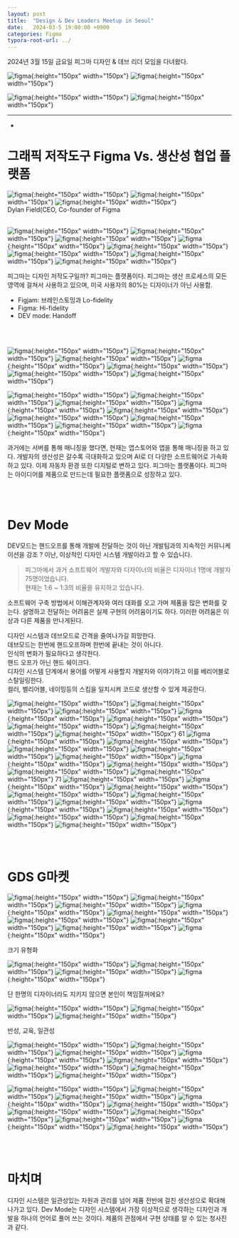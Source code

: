 ```yaml
---
layout: post
title:  "Design & Dev Leaders Meetup in Seoul"
date:   2024-03-5 19:00:00 +0900
categories: Figma
typora-root-url: ../
---
```


2024년 3월 15일 금요일
피그마 디자인 & 데브 리더 모임을 다녀왔다.


![figma](/assets/Img_240315/figma_240315_01.jpg){:height="150px" width="150px"}
![figma](/assets/Img_240315/figma_240315_03.jpg){:height="150px" width="150px"}
<!-- ![figma](/assets/Img_240315/figma_240315_04.jpg){:height="150px" width="150px"} -->
![figma](/assets/Img_240315/figma_240315_07.jpg){:height="150px" width="150px"}
![figma](/assets/Img_240315/figma_240315_08.jpg){:height="150px" width="150px"}


<!-- 연사로는 피그마 CEO Dylan, ㅣ.. 
에게 디지인 저작도구의 피그마의 비젼을 들을 수 있었습니다. -->

---
-

# **그래픽 저작도구 Figma Vs. 생산성 협업 플랫폼**

![figma](/assets/Img_240315/figma_240315_18.jpg){:height="150px" width="150px"}
![figma](/assets/Img_240315/figma_240315_19.jpg){:height="150px" width="150px"}
![figma](/assets/Img_240315/figma_240315_20.jpg){:height="150px" width="150px"}
<br>Dylan Field(CEO, Co-founder of Figma
<br><br>

![figma](/assets/Img_240315/figma_240315_21.jpg){:height="150px" width="150px"}
![figma](/assets/Img_240315/figma_240315_22.jpg){:height="150px" width="150px"}
![figma](/assets/Img_240315/figma_240315_24.jpg){:height="150px" width="150px"}
![figma](/assets/Img_240315/figma_240315_26.jpg){:height="150px" width="150px"}
![figma](/assets/Img_240315/figma_240315_27.jpg){:height="150px" width="150px"}
![figma](/assets/Img_240315/figma_240315_28.jpg){:height="150px" width="150px"}
![figma](/assets/Img_240315/figma_240315_29.jpg){:height="150px" width="150px"}
![figma](/assets/Img_240315/figma_240315_30.jpg){:height="150px" width="150px"}

피그마는 디자인 저작도구일까? 
피그마는 플랫폼이다. 피그마는 생산 프로세스의 모든 영역에 걸쳐서 사용하고 있으며, 미국 사용자의 80%는 디자이너가 아닌 사용함.
- Figjam: 브레인스토밍과 Lo-fidelity
- Figma: Hi-fidelity
- DEV mode: Handoff

<br><br>

![figma](/assets/Img_240315/figma_240315_31.jpg){:height="150px" width="150px"}
![figma](/assets/Img_240315/figma_240315_32.jpg){:height="150px" width="150px"}
![figma](/assets/Img_240315/figma_240315_33.jpg){:height="150px" width="150px"}
![figma](/assets/Img_240315/figma_240315_34.jpg){:height="150px" width="150px"}
![figma](/assets/Img_240315/figma_240315_35.jpg){:height="150px" width="150px"}
![figma](/assets/Img_240315/figma_240315_36.jpg){:height="150px" width="150px"}
![figma](/assets/Img_240315/figma_240315_37.jpg){:height="150px" width="150px"}
<!-- ![figma](/assets/Img_240315/figma_240315_38.jpg){:height="150px" width="150px"} -->
![figma](/assets/Img_240315/figma_240315_39.jpg){:height="150px" width="150px"}
![figma](/assets/Img_240315/figma_240315_41.jpg){:height="150px" width="150px"}
![figma](/assets/Img_240315/figma_240315_44.jpg){:height="150px" width="150px"}
![figma](/assets/Img_240315/figma_240315_45.jpg){:height="150px" width="150px"}
![figma](/assets/Img_240315/figma_240315_46.jpg){:height="150px" width="150px"}
![figma](/assets/Img_240315/figma_240315_47.jpg){:height="150px" width="150px"}
![figma](/assets/Img_240315/figma_240315_48.jpg){:height="150px" width="150px"}
![figma](/assets/Img_240315/figma_240315_49.jpg){:height="150px" width="150px"}
![figma](/assets/Img_240315/figma_240315_51.jpg){:height="150px" width="150px"}

과거에는 서버를 통해 매니징을 했다면, 현재는 앱스토어와 앱을 통해 매니징을 하고 있다.
개발자의 생산성은 갈수록 극대화하고 있으며 AI로 더 다양한 소프트웨어로 가속화하고 있다.
이제 자동차 환경 또한 디지털로 변하고 있다.
피그마는 플랫폼이다. 피그마는 아이디어를 제품으로 만드는데 필요한 플랫폼으로 성장하고 있다.

<br><br>

# **Dev Mode**
DEV모드는 핸드오프를 통해 개발에 전달하는 것이 아닌 개발팀과의 지속적인 커뮤니케이션을 강조
? 이난, 이상적인 디자인 시스템 개발이라고 할 수 있습니다.

>피그마에서 과거 소프트웨어 개발자와 디자이너의 비율은 디자이너 1명에 개발자 75명이었습니다.  
현재는 1:6 ~ 1:3의 비율을 유지하고 있습니다.  


소프트웨어 구축 방법에서 이해관계자와 여러 대화를 오고 가며 제품을 많은 변화를 갖는다.
설명하고 전달하는 어려움은 실제 구현의 어려움이기도 하다. 이러한 어려움은 이상과 다른 제품을 만나게된다.

디자인 시스템과 데브모드로 간격을 줄여나가길 희망한다.  
데브모드는 한번에 핸드오프하며 한번에 끝내는 것이 아니다.  
인식의 변화가 필요하다고 생각한다.  
핸드 오프가 아닌 핸드 쉐이크다.   
디자인 시스템 단계에서 용어를 어떻게 사용할지 개발자와 이야기하고 이를 베리어블로 스탈일링한다.  
컬러, 벨리어블, 네이밍등의 스킴을 일치시켜 코드로 생산할 수 있게 제공한다.  





<!-- ![figma](/assets/Img_240315/figma_240315_11.jpg){:height="150px" width="150px"} -->

<!-- Scott
![figma](/assets/Img_240315/figma_240315_12.jpg){:height="150px" width="150px"}
![figma](/assets/Img_240315/figma_240315_13.jpg){:height="150px" width="150px"}
![figma](/assets/Img_240315/figma_240315_14.jpg){:height="150px" width="150px"}
![figma](/assets/Img_240315/figma_240315_15.jpg){:height="150px" width="150px"}
![figma](/assets/Img_240315/figma_240315_16.jpg){:height="150px" width="150px"}
![figma](/assets/Img_240315/figma_240315_17.jpg){:height="150px" width="150px"} -->

![figma](/assets/Img_240315/figma_240315_52.jpg){:height="150px" width="150px"}
![figma](/assets/Img_240315/figma_240315_53.jpg){:height="150px" width="150px"}
![figma](/assets/Img_240315/figma_240315_55.jpg){:height="150px" width="150px"}
![figma](/assets/Img_240315/figma_240315_56.jpg){:height="150px" width="150px"}
![figma](/assets/Img_240315/figma_240315_57.jpg){:height="150px" width="150px"}
![figma](/assets/Img_240315/figma_240315_58.jpg){:height="150px" width="150px"}
![figma](/assets/Img_240315/figma_240315_59.jpg){:height="150px" width="150px"}
![figma](/assets/Img_240315/figma_240315_60.jpg){:height="150px" width="150px"}
61
![figma](/assets/Img_240315/figma_240315_61.jpg){:height="150px" width="150px"}
![figma](/assets/Img_240315/figma_240315_62.jpg){:height="150px" width="150px"}
![figma](/assets/Img_240315/figma_240315_64.jpg){:height="150px" width="150px"}
![figma](/assets/Img_240315/figma_240315_65.jpg){:height="150px" width="150px"}
![figma](/assets/Img_240315/figma_240315_66.jpg){:height="150px" width="150px"}
![figma](/assets/Img_240315/figma_240315_67.jpg){:height="150px" width="150px"}
![figma](/assets/Img_240315/figma_240315_68.jpg){:height="150px" width="150px"}
![figma](/assets/Img_240315/figma_240315_69.jpg){:height="150px" width="150px"}
![figma](/assets/Img_240315/figma_240315_70.jpg){:height="150px" width="150px"}
71
![figma](/assets/Img_240315/figma_240315_71.jpg){:height="150px" width="150px"}
![figma](/assets/Img_240315/figma_240315_72.jpg){:height="150px" width="150px"}
![figma](/assets/Img_240315/figma_240315_73.jpg){:height="150px" width="150px"}
![figma](/assets/Img_240315/figma_240315_74.jpg){:height="150px" width="150px"}
![figma](/assets/Img_240315/figma_240315_75.jpg){:height="150px" width="150px"}
![figma](/assets/Img_240315/figma_240315_76.jpg){:height="150px" width="150px"}
![figma](/assets/Img_240315/figma_240315_77.jpg){:height="150px" width="150px"}
![figma](/assets/Img_240315/figma_240315_78.jpg){:height="150px" width="150px"}
![figma](/assets/Img_240315/figma_240315_79.jpg){:height="150px" width="150px"}
![figma](/assets/Img_240315/figma_240315_80.jpg){:height="150px" width="150px"}
![figma](/assets/Img_240315/figma_240315_81.jpg){:height="150px" width="150px"}

<br><br>

# **GDS G마켓**
![figma](/assets/Img_240315/figma_240315_84.jpg){:height="150px" width="150px"}
![figma](/assets/Img_240315/figma_240315_85.jpg){:height="150px" width="150px"}
![figma](/assets/Img_240315/figma_240315_86.jpg){:height="150px" width="150px"}
![figma](/assets/Img_240315/figma_240315_88.jpg){:height="150px" width="150px"}
![figma](/assets/Img_240315/figma_240315_89.jpg){:height="150px" width="150px"}
![figma](/assets/Img_240315/figma_240315_90.jpg){:height="150px" width="150px"}
![figma](/assets/Img_240315/figma_240315_91.jpg){:height="150px" width="150px"}
![figma](/assets/Img_240315/figma_240315_92.jpg){:height="150px" width="150px"}
![figma](/assets/Img_240315/figma_240315_93.jpg){:height="150px" width="150px"}
<figcaption>크기 유형화</figcaption>

![figma](/assets/Img_240315/figma_240315_95.jpg){:height="150px" width="150px"}
![figma](/assets/Img_240315/figma_240315_97.jpg){:height="150px" width="150px"}
![figma](/assets/Img_240315/figma_240315_98.jpg){:height="150px" width="150px"}
![figma](/assets/Img_240315/figma_240315_99.jpg){:height="150px" width="150px"}
<figcaption>단 한명의 디자이너라도 지키지 않으면 본인이 책임질꺼에요?</figcaption>

![figma](/assets/Img_240315/figma_240315_100.jpg){:height="150px" width="150px"}
![figma](/assets/Img_240315/figma_240315_101.jpg){:height="150px" width="150px"}
![figma](/assets/Img_240315/figma_240315_103.jpg){:height="150px" width="150px"}
<figcaption>반성, 교육, 일관성</figcaption>

![figma](/assets/Img_240315/figma_240315_104.jpg){:height="150px" width="150px"}
![figma](/assets/Img_240315/figma_240315_107.jpg){:height="150px" width="150px"}
![figma](/assets/Img_240315/figma_240315_109.jpg){:height="150px" width="150px"}
![figma](/assets/Img_240315/figma_240315_111.jpg){:height="150px" width="150px"}
![figma](/assets/Img_240315/figma_240315_112.jpg){:height="150px" width="150px"}
![figma](/assets/Img_240315/figma_240315_113.jpg){:height="150px" width="150px"}
![figma](/assets/Img_240315/figma_240315_114.jpg){:height="150px" width="150px"}
![figma](/assets/Img_240315/figma_240315_115.jpg){:height="150px" width="150px"}
<!-- ![figma](/assets/Img_240315/figma_240315_116.jpg){:height="150px" width="150px"} -->
![figma](/assets/Img_240315/figma_240315_117.jpg){:height="150px" width="150px"}
![figma](/assets/Img_240315/figma_240315_118.jpg){:height="150px" width="150px"}
![figma](/assets/Img_240315/figma_240315_119.jpg){:height="150px" width="150px"}
![figma](/assets/Img_240315/figma_240315_122.jpg){:height="150px" width="150px"}
![figma](/assets/Img_240315/figma_240315_123.jpg){:height="150px" width="150px"}
![figma](/assets/Img_240315/figma_240315_124.jpg){:height="150px" width="150px"}
![figma](/assets/Img_240315/figma_240315_125.jpg){:height="150px" width="150px"}
![figma](/assets/Img_240315/figma_240315_126.jpg){:height="150px" width="150px"}
![figma](/assets/Img_240315/figma_240315_128.jpg){:height="150px" width="150px"}
![figma](/assets/Img_240315/figma_240315_130.jpg){:height="150px" width="150px"}

<br><br>

# **마치며**
디자인 시스템은 일관성있는 자원과 관리를 넘어 제품 전반에 걸친 생산성으로 확대해 나가고 있다.
Dev Mode는 디자인 시스템에서 가장 이상적으로 생각하는 디자인과 개발을 하나의 언어로 풀어 쓰는 것이다.
제품의 관점에서 구현 상태를 알 수 있는 청사진과 같다.